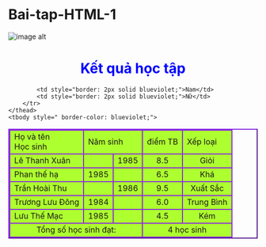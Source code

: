 # Bai-tap-HTML-1
![image alt](https://i.vgy.me/GItznr.png)


<!DOCTYPE html>
<html lang="en">
<head>
    <meta charset="UTF-8">
    <meta name="viewport" content="width=device-width, initial-scale=1.0">
    <title>Document</title>
</head>
<body>
    <h1 style="text-align: center; color: blue;">Kết quả học tập</h1> 
    <div>
<table width="600" border="2" cellspacing="0" cellpadding="10" style="margin-left: auto; margin-right: auto; border-color: blueviolet; border-collapse: collapse;">
    <div ></div>
    <thead style="background-color: greenyellow; border-color: blueviolet;" >
        <tr>
        <td rowspan="2" style="border: 2px solid blueviolet;">Họ và tên <br>Học sinh</td>
        <td colspan="2" style="border: 2px solid blueviolet;">Năm sinh</td>
        <td rowspan="2" style="border: 2px solid blueviolet;">điểm TB</td>
        <td rowspan="2" style="border: 2px solid blueviolet;"> Xếp loại</td>
        </tr>
        <tr>
            
            <td style="border: 2px solid blueviolet;">Nam</td>
            <td style="border: 2px solid blueviolet;">Nữ</td>
        </tr>
    </thead>
    <tbody style=" border-color: blueviolet;">
<tr>
    <td style="border: 2px solid blueviolet;">Lê Thanh Xuân</td>
    <td style="border: 2px solid blueviolet;"></td>
    <td style="text-align: center; border: 2px solid blueviolet;">1985</td>
    <td style="text-align: center; border: 2px solid blueviolet;">8.5</td>
    <td style="text-align: center; border: 2px solid blueviolet;">Giỏi</td>
</tr>
<tr>
    <td style="border: 2px solid blueviolet;">Phan thế hạ</td>
    <td style="text-align: center;border: 2px solid blueviolet;">1985</td>
    <td style="border: 2px solid blueviolet;"></td>
    <td style="text-align: center;border: 2px solid blueviolet;">6.5</td>
    <td style="text-align: center;border: 2px solid blueviolet;">Khá</td>
</tr>
<tr>
    <td style="border: 2px solid blueviolet;">Trần Hoài Thu</td>
    <td style="border: 2px solid blueviolet;"></td>
    <td style="text-align: center; border: 2px solid blueviolet;">1986</td>
    <td style="text-align: center; border: 2px solid blueviolet;">9.5</td>
    <td style="text-align: center; border: 2px solid blueviolet;">Xuất Sắc</td>
</tr>
<tr>
    <td style="border: 2px solid blueviolet;">Trương Lưu Đông</td>
    <td style="text-align: center;border: 2px solid blueviolet;">1984</td>
    <td style="border: 2px solid blueviolet;"></td>
    <td style="text-align: center;border: 2px solid blueviolet;">6.0</td>
    <td style="text-align: center;border: 2px solid blueviolet;">Trung Bình</td>
</tr>
<tr>
    <td style="border: 2px solid blueviolet;">Lưu Thế Mạc</td>
    <td style="text-align: center; border: 2px solid blueviolet;">1985</td>
    <td style="border: 2px solid blueviolet;"></td>
    <td style="text-align: center;border: 2px solid blueviolet;">4.5</td>
    <td style="text-align: center;border: 2px solid blueviolet;">Kém</td>
</tr>
<tr style="text-align: center; background-color: greenyellow;">
    <td colspan="3" style="border: 2px solid blueviolet;">Tổng số học sinh đạt:</td>
    <td colspan="2" style="border: 2px solid blueviolet;">4 học sinh</td>
</tr>
    </tbody>
</table>
    </div>
</body>
</html>

